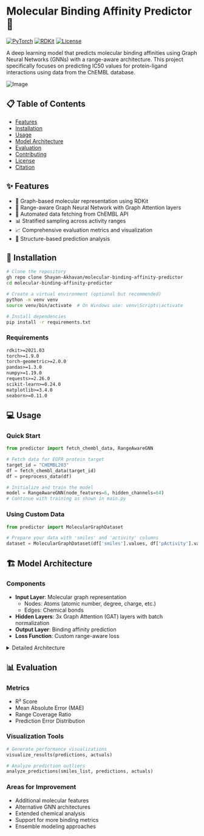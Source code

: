 # Molecular Binding Affinity Predictor 🧬

[![PyTorch](https://img.shields.io/badge/PyTorch-%23EE4C2C.svg?style=flat&logo=PyTorch&logoColor=white)](https://pytorch.org/)
[![RDKit](https://img.shields.io/badge/RDKit-2021.03-green.svg)](https://www.rdkit.org/)
[![License](https://img.shields.io/badge/license-MIT-blue.svg)](LICENSE)

A deep learning model that predicts molecular binding affinities using Graph Neural Networks (GNNs) with a range-aware architecture. This project specifically focuses on predicting IC50 values for protein-ligand interactions using data from the ChEMBL database.  

![Image](https://github.com/user-attachments/assets/91e18384-4897-41c5-b639-ac007c07f2b9)



## 📋 Table of Contents
- [Features](#-features)
- [Installation](#-installation)
- [Usage](#-usage)
- [Model Architecture](#-model-architecture)
- [Evaluation](#-evaluation)
- [Contributing](#-contributing)
- [License](#-license)
- [Citation](#-citation)

## ✨ Features

- 🔬 Graph-based molecular representation using RDKit
- 🧠 Range-aware Graph Neural Network with Graph Attention layers
- 🔄 Automated data fetching from ChEMBL API
- 📊 Stratified sampling across activity ranges
- 📈 Comprehensive evaluation metrics and visualization
- 🎯 Structure-based prediction analysis

## 🚀 Installation

```bash
# Clone the repository
gh repo clone Shayan-Akhavan/molecular-binding-affinity-predictor
cd molecular-binding-affinity-predictor

# Create a virtual environment (optional but recommended)
python -m venv venv
source venv/bin/activate  # On Windows use: venv\Scripts\activate

# Install dependencies
pip install -r requirements.txt
```

### Requirements
```txt
rdkit>=2021.03
torch>=1.9.0
torch-geometric>=2.0.0
pandas>=1.3.0
numpy>=1.19.0
requests>=2.26.0
scikit-learn>=0.24.0
matplotlib>=3.4.0
seaborn>=0.11.0
```

## 💻 Usage

### Quick Start

```python
from predictor import fetch_chembl_data, RangeAwareGNN

# Fetch data for EGFR protein target
target_id = "CHEMBL203"
df = fetch_chembl_data(target_id)
df = preprocess_data(df)

# Initialize and train the model
model = RangeAwareGNN(node_features=6, hidden_channels=64)
# Continue with training as shown in main.py
```

### Using Custom Data

```python
from predictor import MolecularGraphDataset

# Prepare your data with 'smiles' and 'activity' columns
dataset = MolecularGraphDataset(df['smiles'].values, df['pActivity'].values)
```

## 🏗️ Model Architecture

### Components
- **Input Layer**: Molecular graph representation
  - Nodes: Atoms (atomic number, degree, charge, etc.)
  - Edges: Chemical bonds
- **Hidden Layers**: 3x Graph Attention (GAT) layers with batch normalization
- **Output Layer**: Binding affinity prediction
- **Loss Function**: Custom range-aware loss

<details>
<summary>Detailed Architecture</summary>

```plaintext
Input → GAT Layer 1 → BatchNorm → ReLU → Dropout →
       GAT Layer 2 → BatchNorm → ReLU → Dropout →
       GAT Layer 3 → BatchNorm → ReLU →
       Global Mean Pool → Linear → Output
```
</details>

## 📊 Evaluation

### Metrics
- R² Score
- Mean Absolute Error (MAE)
- Range Coverage Ratio
- Prediction Error Distribution

### Visualization Tools
```python
# Generate performance visualizations
visualize_results(predictions, actuals)

# Analyze prediction outliers
analyze_predictions(smiles_list, predictions, actuals)
```

### Areas for Improvement
- Additional molecular features
- Alternative GNN architectures
- Extended chemical analysis
- Support for more binding metrics
- Ensemble modeling approaches


